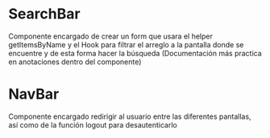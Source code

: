# SearchBar

Componente encargado de crear un form que usara el helper getItemsByName y el Hook para filtrar el arreglo a la pantalla donde se encuentre y de esta forma hacer la búsqueda (Documentación más practica en anotaciones dentro del componente)

# NavBar

Componente encargado redirigir al usuario entre las diferentes pantallas, así como de la función logout para desautenticarlo 